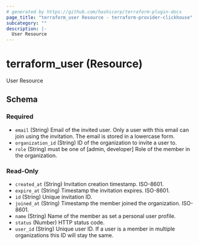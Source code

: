 ```yaml
---
# generated by https://github.com/hashicorp/terraform-plugin-docs
page_title: "terraform_user Resource - terraform-provider-clickhouse"
subcategory: ""
description: |-
  User Resource
---
```


# terraform_user (Resource)

User Resource



<!-- schema generated by tfplugindocs -->
## Schema

### Required

- `email` (String) Email of the invited user. Only a user with this email can join using the invitation. The email is stored in a lowercase form.
- `organization_id` (String) ID of the organization to invite a user to.
- `role` (String) must be one of [admin, developer]
Role of the member in the organization.

### Read-Only

- `created_at` (String) Invitation creation timestamp. ISO-8601.
- `expire_at` (String) Timestamp the invitation expires. ISO-8601.
- `id` (String) Unique invitation ID.
- `joined_at` (String) Timestamp the member joined the organization. ISO-8601.
- `name` (String) Name of the member as set a personal user profile.
- `status` (Number) HTTP status code.
- `user_id` (String) Unique user ID. If a user is a member in multiple organizations this ID will stay the same.


